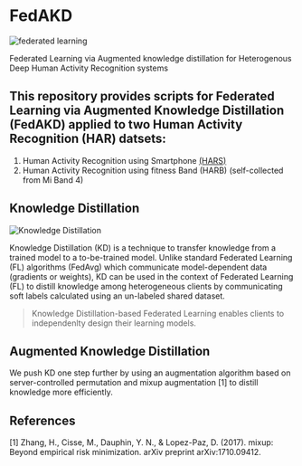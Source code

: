 # FedAKD
![federated learning][intro]

Federated Learning via Augmented knowledge distillation for Heterogenous Deep Human Activity Recognition systems

## This repository provides scripts for Federated Learning via Augmented Knowledge Distillation (FedAKD) applied to two Human Activity Recognition (HAR) datsets: 

1) Human Activity Recognition using Smartphone [(HARS)][hars_dataset] 
2) Human Activity Recognition using fitness Band (HARB) (self-collected from Mi Band 4)

## Knowledge Distillation 
![Knowledge Distillation][KD]

Knowledge Distillation (KD) is a technique to transfer knowledge from a trained model to a to-be-trained model. Unlike standard Federated Learning (FL) algorithms (FedAvg) which communicate model-dependent data (gradients or weights), KD can be used in the context of Federated Learning (FL) to distill knowledge among heterogeneous clients by communicating soft labels calculated using an un-labeled shared dataset. 

> Knowledge Distillation-based Federated Learning enables clients to independenlty design their learning models.


## Augmented Knowledge Distillation 

We push KD one step further by using an augmentation algorithm based on server-controlled permutation and mixup augmentation [1] to distill knowledge more efficiently. 












## References 

[1] Zhang, H., Cisse, M., Dauphin, Y. N., & Lopez-Paz, D. (2017). mixup: Beyond empirical risk minimization. arXiv preprint arXiv:1710.09412.



[intro]: https://github.com/gadm21/FedAKD/assets/intro.png
[KD]: https://github.com/gadm21/FedAKD/assets/KD_overview
[hars_dataset]: https://www.kaggle.com/datasets/uciml/human-activity-recognition-with-smartphones
